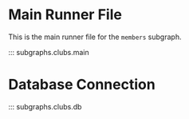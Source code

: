 # Main Runner File

This is the main runner file for the `members` subgraph.

::: subgraphs.clubs.main

# Database Connection

::: subgraphs.clubs.db
